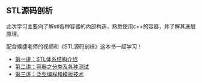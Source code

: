 ## STL源码剖析

此次学习主要向了解stl各种容器的内部构造，熟悉使用c++的容器，并了解其底层原理。

配合候捷老师的视频和《STL源码剖析》这本书一起学习！

* [第一讲：STL体系结构介绍](https://github.com/caixiongjiang/STL_sourcecode/tree/master/1.%E7%AC%AC%E4%B8%80%E8%AE%B2)
* [第二讲：容器之分类及各种测试](https://github.com/caixiongjiang/STL_sourcecode/tree/master/2.%E7%AC%AC%E4%BA%8C%E8%AE%B2)
* [第三讲：泛型编程和模版技术](https://github.com/caixiongjiang/STL_sourcecode/tree/master/3.%E7%AC%AC%E4%B8%89%E8%AE%B2)